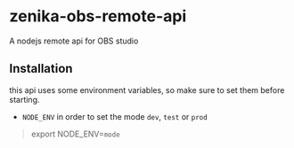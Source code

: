 # zenika-obs-remote-api
A nodejs remote api for OBS studio

## Installation
this api uses some environment variables, so make sure to set them before starting.
* `NODE_ENV` in order to set the mode `dev`, `test` or `prod`
> export NODE_ENV=`mode`
